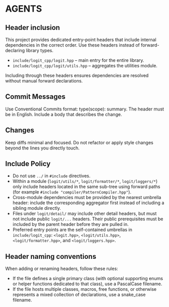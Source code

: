 # AGENTS

## Header inclusion
This project provides dedicated entry-point headers that include internal dependencies in the correct order. Use these headers instead of forward-declaring library types.

* `include/logit_cpp/logit.hpp` – main entry for the entire library.
* `include/logit_cpp/logit/utils.hpp` – aggregates the utilities module.

Including through these headers ensures dependencies are resolved without manual forward declarations.

## Commit Messages
Use Conventional Commits format: type(scope): summary.
The header must be in English.
Include a body that describes the change.

## Changes
Keep diffs minimal and focused.
Do not refactor or apply style changes beyond the lines you directly touch.

## Include Policy
- Do not use `../` in `#include` directives.
- Within a module (`logit/utils/*`, `logit/formatter/*`, `logit/loggers/*`) only include headers located in the same sub-tree using forward paths (for example `#include "compiler/PatternCompiler.hpp"`).
- Cross-module dependencies must be provided by the nearest umbrella header: include the corresponding aggregator first instead of including a sibling module directly.
- Files under `logit/detail/` may include other detail headers, but must not include public `logit/...` headers. Their public prerequisites must be included by the parent header before they are pulled in.
- Preferred entry points are the self-contained umbrellas in `include/logit_cpp`: `<logit.hpp>`, `<logit/utils.hpp>`, `<logit/formatter.hpp>`, and `<logit/loggers.hpp>`.

## Header naming conventions
When adding or renaming headers, follow these rules:

* If the file defines a single primary class (with optional supporting enums or helper functions dedicated to that class), use a PascalCase filename.
* If the file hosts multiple classes, macros, free functions, or otherwise represents a mixed collection of declarations, use a snake_case filename.
